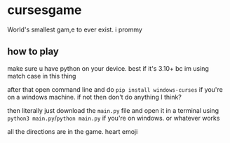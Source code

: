 # cursesgame
World's smallest gam,e to ever exist. i prommy

## how to play
make sure u have python on your device. best if it's 3.10+ bc im using match case in this thing

after that open command line and do `pip install windows-curses` if you're on a windows machine. if not then don't do anything I think? 

then literally just download the `main.py` file and open it in a terminal using `python3 main.py`/`python main.py` if you're on windows. or whatever works 

all the directions are in the game. heart emoji
